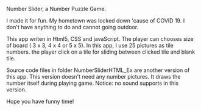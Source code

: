 Number Slider, a Number Puzzle Game.

I made it for fun. My hometown was locked down 'cause of COVID 19. I don't have anything to do and cannot going outdoor.

This app writen in Html5, CSS  and javaScript. The player can chooses size of board ( 3 x 3, 4 x 4 or 5 x 5). 
In this app, I use 25 pictures as tile numbers. the player click on a tile for sliding between clicked tile and blank tile.

Source code files in folder NumberSliderHTML_Ex are another version of this app. This version doesn't need any number pictures.
It draws the number itself during playing game. 
Notice: no sound supports in this version.

Hope you have funny time!



